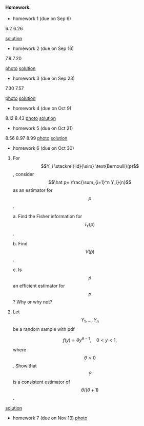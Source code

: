 <script type="text/javascript" async
  src="https://cdn.mathjax.org/mathjax/latest/MathJax.js?config=TeX-MML-AM_CHTML">
</script>

#### Homework:

*   homework 1 (due on Sep 6)

6.2 6.26

[solution](./hw1_sol_2019.pdf)


*   homework 2 (due on Sep 16)

7.9 7.20

[photo](./hw2-2019.pdf)
[solution](./hw2_sol_2019.pdf)



*   homework 3 (due on Sep 23)

7.30 7.57

[photo](./hw3-2019.pdf)
[solution](./hw3_sol_2019.pdf)

*   homework 4 (due on Oct 9)

8.12  8.43
[photo](./hw4-2019.pdf)
[solution](./hw4sol-2019.pdf)


*   homework 5 (due on Oct 21)

8.56  8.97  8.99
[photo](./hw5-2019.pdf)
[solution](./hw5sol-2019.pdf)

*   homework 6 (due on Oct 30)
1. For $$Y_i \stackrel{iid}{\sim} \text{Bernoulli}(p)$$, consider $$\hat p= \frac{\sum_{i=1}^n Y_i}{n}$$ as an estimator for $$p$$.

    a. Find the Fisher information for $$I_Y(p)$$.

    b. Find $$V(\hat p)$$.

    c. Is $$\hat p$$ an efficient estimator for $$p$$? Why or why not?

2. Let $$Y_1,\ldots,Y_n$$ be a random sample with pdf

    $$f(y) = \theta y^{\theta-1}, \quad 0<y<1,$$

    where $$\theta>0$$. Show that $$\bar Y$$ is a consistent estimator of $$\theta/(\theta+1)$$.

[solution](./hw6sol-2019.pdf)

*   homework 7 (due on Nov 13)
[photo](./hw7-2019.pdf)

